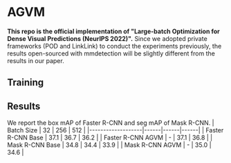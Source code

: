 # AGVM

**This repo is the official implementation of "Large-batch Optimization for Dense Visual Predictions (NeurIPS 2022)".** Since we adopted private frameworks (POD and LinkLink) to conduct the experiments previously, the results open-sourced with mmdetection will be slightly different from the results in our paper. 


## Training





## Results
We report the box mAP of Faster R-CNN and seg mAP of Mask R-CNN.
| Batch Size        | 32   | 256  | 512  |
|-------------------|------|------|------|
| Faster R-CNN Base | 37.1 | 36.7 | 36.2 |
| Faster R-CNN AGVM | -    | 37.1 | 36.8 |
| Mask R-CNN Base   | 34.8 | 34.4 | 33.9 |
| Mask R-CNN AGVM   | -    | 35.0 | 34.6 |
